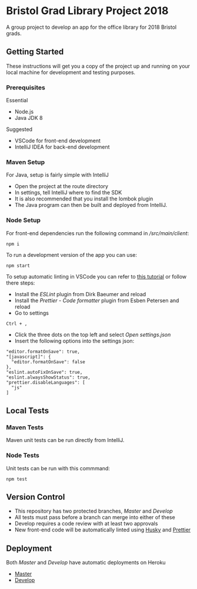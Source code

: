 <!-- prettier-ignore-start -->
# Bristol Grad Library Project 2018

A group project to develop an app for the office library for 2018 Bristol grads.

## Getting Started

These instructions will get you a copy of the project up and running on your local machine for development and testing purposes.

### Prerequisites

Essential

- Node.js
- Java JDK 8

Suggested

- VSCode for front-end development
- IntelliJ IDEA for back-end development

### Maven Setup

For Java, setup is fairly simple with IntelliJ

- Open the project at the route directory
- In settings, tell IntelliJ where to find the SDK
- It is also recommended that you install the lombok plugin
- The Java program can then be built and deployed from IntelliJ.

### Node Setup

For front-end dependencies run the following command in _/src/main/client_:

```
npm i
```

To run a development version of the app you can use:

```
npm start
```

To setup automatic linting in VSCode you can refer to [this tutorial](https://www.youtube.com/watch?v=bfyI9yl3qfE) or follow there steps:

- Install the _ESLint_ plugin from Dirk Baeumer and reload
- Install the _Prettier - Code formatter_ plugin from Esben Petersen and reload
- Go to settings

```
Ctrl + ,
```

- Click the three dots on the top left and select _Open settings.json_
- Insert the following options into the settings json:

```
"editor.formatOnSave": true,
"[javascript]": {
  "editor.formatOnSave": false
},
"eslint.autoFixOnSave": true,
"eslint.alwaysShowStatus": true,
"prettier.disableLanguages": [
  "js"
]
```

## Local Tests

### Maven Tests

Maven unit tests can be run directly from IntelliJ.

### Node Tests

Unit tests can be run with this commmand:

```
npm test
```

## Version Control

- This repository has two protected branches, _Master_ and _Develop_
- All tests must pass before a branch can merge into either of these
- Develop requires a code review with at least two approvals
- New front-end code will be automatically linted using [Husky](https://github.com/typicode/husky) and [Prettier](https://prettier.io/)

## Deployment

Both _Master_ and _Develop_ have automatic deployments on Heroku

- [Master](https://bristol-library.herokuapp.com/)
- [Develop](https://bristol-library-dev.herokuapp.com/)

<!-- prettier-ignore-end -->
